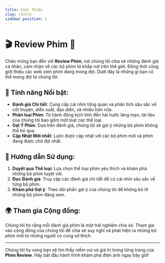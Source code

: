 ```yaml
---
title: Giới Thiệu
slug: /intro
sidebar_position: 1
---
```

# 🎬 Review Phim 🎥

Chào mừng bạn đến với **Review Phim**, nơi chúng tôi chia sẻ những đánh giá cá nhân, cảm nhận về các bộ phim từ khắp nơi trên thế giới. Đồng thời cũng giới thiệu các web xem phim đang mong đợi. Dưới đây là những gì bạn có thể mong đợi từ chúng tôi:

## 🌟 Tính năng Nổi bật:

- **Đánh giá Chi tiết**: Cung cấp cái nhìn tổng quan và phân tích sâu sắc về cốt truyện, diễn xuất, đạo diễn, và nhiều hơn nữa.
- **Phân loại Phim**: Từ hành động kịch tính đến hài hước lãng mạn, tài liệu của chúng tôi bao gồm một loạt các thể loại.
- **Gợi Ý Phim**: Dựa trên đánh giá, chúng tôi sẽ gợi ý những bộ phim không thể bỏ qua.
- **Cập Nhật Mới nhất**: Luôn được cập nhật với các bộ phim mới và phim đang được chờ đợi nhất.

## 📑 Hướng dẫn Sử dụng:

1. **Duyệt qua Thể loại**: Lựa chọn thể loại phim yêu thích và khám phá những bộ phim tuyệt vời.
2. **Đọc Đánh giá**: Truy cập các đánh giá chi tiết để có cái nhìn sâu sắc về từng bộ phim.
3. **Khám phá Gợi ý**: Theo dõi phần gợi ý của chúng tôi để không bỏ lỡ những bộ phim đáng xem.

## 🌍 Tham gia Cộng đồng:

Chúng tôi tin rằng mỗi đánh giá phim là một trải nghiệm chia sẻ. Tham gia vào cộng đồng của chúng tôi để chia sẻ suy nghĩ và phát hiện ra những bộ phim mới từ những người có cùng sở thích.

---

Chúng tôi hy vọng bạn sẽ tìm thấy niềm vui và giá trị trong từng trang của **Phim Review**. Hãy bắt đầu hành trình khám phá điện ảnh ngay bây giờ!